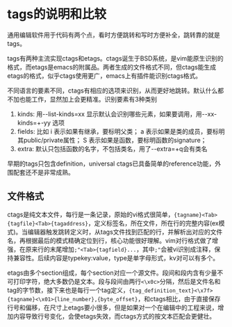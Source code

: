 tags的说明和比较
==
通用编辑软件用于代码有两个点，看时方便跳转和写时方便补全，跳转靠的就是tags。

tags有两种主流实现ctags和etags。ctags诞生于BSD系统，是vim能原生识别的格式，而etags是emacs的附属品。两者生成的文件格式不同，但ctags能生成etags的格式，似乎ctags使用更广，emacs上有插件能识别ctags格式。

不同语言的要素不同，ctags有相应的选项来识别，从而更好地跳转。默认什么都不加也能工作，显然加上会更精准。识别要素有3种类别

1. kinds: 用--list-kinds=xx 显示默认会识别哪些元素，如果要调用，用--xx-kinds=+-yy 选项
2. fields: 比如 i 表示如果有继承，要标明父类； a 表示如果是类的成员，要标明其public/private属性； S 表示如果是函数，要标明函数的signature；
3. extra: 默认只包括函数的名字，不包括类名，用了--extra=+q会有类名

早期的tags只包含definition，universal ctags已具备简单的reference功能，外围配套还不是非常成熟。

文件格式
--
ctags是纯文本文件，每行是一条记录，原始的vi格式很简单，`{tagname}<Tab>{tagfile}<Tab>{tagaddress}`，定义标签名，所在文件，所在行的完整内容(ex模式)。当编辑器触发跳转定义时，从tags文件找到匹配的行，并解析出对应的文件名，再根据最后的模式精确定位到行，核心功能很好理解。vim对行格式做了增强，在原来行的末尾增加`;"<Tab>{tagfield}...`，其中`;"`会被vi识别成注释，保持兼容性。后续内容是type<tab>key:value，type是单字母形式，kv对可以有多个。

etags由多个section组成，每个section对应一个源文件。段间和段内含有少量不可打印字符，绝大多数仍是文本。段与段间由两行`<\x0c>`分隔，然后是文件名和tag的字节数，接下来也是每行一个tag定义，`{tag_definition_text}<\x7f>{tagname}<\x01>{line_number},{byte_offset}`，和ctags相比，由于直接保存行号和偏移，在尺寸上etags要小很多，但是如果对一个在编辑中的工程来说，增加内容导致行号变化，会使etags失效，而ctags方式的按文本匹配会更健壮。